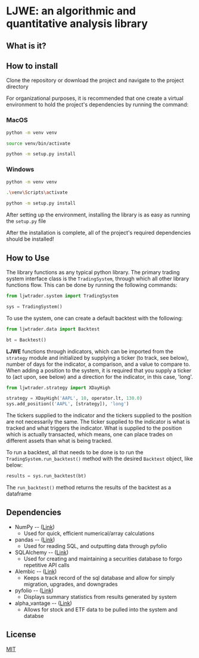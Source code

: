 
# LJWE: an algorithmic and quantitative analysis library

## What is it?

## How to install

Clone the repository or download the project and navigate to the project directory

For organizational purposes, it is recommended that one create a virtual environment to hold the project's dependencies by running the command:

### MacOS

```bash
python -m venv venv

source venv/bin/activate

python -m setup.py install
```

### Windows 
```bash
python -m venv venv

.\venv\Scripts\activate

python -m setup.py install
```

After setting up the environment, installing the library is as easy as running the `setup.py` file


After the installation is complete, all of the project's required dependencies should be installed!

## How to Use

The library functions as any typical python library. The primary trading system interface class is the `TradingSystem`, through which all other library functions flow. This can be done by running the following commands:

```python
from ljwtrader.system import TradingSystem

sys = TradingSystem()
```

To use the system, one can create a default backtest with the following:

```python
from ljwtrader.data import Backtest

bt = Backtest()
```

**LJWE** functions through indicators, which can be imported from the `strategy` module and initialized by supplying a ticker (to track, see below), number of days for the indicator, a comparison, and a value to compare to. When adding a position to the system, it is required that you supply a ticker to (act upon, see below) and a direction for the indicator, in this case, 'long'.

```python
from ljwtrader.strategy import XDayHigh

strategy = XDayHigh('AAPL', 10, operator.lt, 130.0)
sys.add_position(('AAPL', [strategy]), 'long')
```

The tickers supplied to the indicator and the tickers supplied to the position are not necessarily the same. The ticker supplied to the indicator is what is tracked and what triggers the indicator. What is supplied to the position which is actually transacted, which means, one can place trades on different assets than what is being tracked.

To run a backtest, all that needs to be done is to run the `TradingSystem.run_backtest()` method with the desired `Backtest` object, like below:

```python
results = sys.run_backtest(bt)
```

The `run_backtest()` method returns the results of the backtest as a dataframe

## Dependencies

* NumPy -- ([Link](https://numpy.org/))
  * Used for quick, efficient numerical/array calculations
* pandas -- ([Link](https://pandas.pydata.org/))
  * Used for reading SQL, and outputting data through pyfolio 
* SQLAlchemy -- ([Link](https://www.sqlalchemy.org/))
  * Used for creating and maintaining a securities database to forgo repetitive API calls
* Alembic -- ([Link](https://alembic.sqlalchemy.org/en/latest/))
  * Keeps a track record of the sql database and allow for simply migration, upgrades, and downgrades
* pyfolio -- ([Link](https://github.com/quantopian/pyfolio))
  * Displays summary statistics from results generated by system
* alpha_vantage -- ([Link](https://github.com/RomelTorres/alpha_vantage))
  * Allows for stock and ETF data to be pulled into the system and databse
  
## License

[MIT](https://github.com/leowotzak/LJWEquities/blob/8033a1e36a4138ef5d76099caa45bfa8fd70fdb2/LICENSE)

